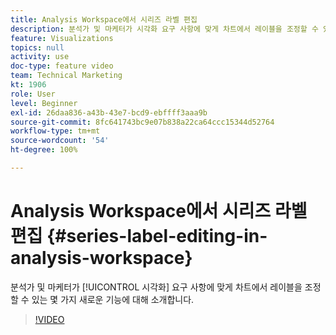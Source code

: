 ```yaml
---
title: Analysis Workspace에서 시리즈 라벨 편집
description: 분석가 및 마케터가 시각화 요구 사항에 맞게 차트에서 레이블을 조정할 수 있는 몇 가지 새로운 기능에 대해 소개합니다.
feature: Visualizations
topics: null
activity: use
doc-type: feature video
team: Technical Marketing
kt: 1906
role: User
level: Beginner
exl-id: 26daa836-a43b-43e7-bcd9-ebffff3aaa9b
source-git-commit: 8fc641743bc9e07b838a22ca64ccc15344d52764
workflow-type: tm+mt
source-wordcount: '54'
ht-degree: 100%

---
```


# Analysis Workspace에서 시리즈 라벨 편집 {#series-label-editing-in-analysis-workspace}

분석가 및 마케터가 [!UICONTROL 시각화] 요구 사항에 맞게 차트에서 레이블을 조정할 수 있는 몇 가지 새로운 기능에 대해 소개합니다.

>[!VIDEO](https://video.tv.adobe.com/v/30901/?quality=12&learn=on&captions=kor)

